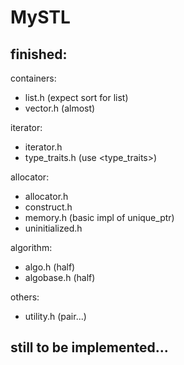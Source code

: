 # MySTL

## finished:

containers:
- list.h (expect sort for list)
- vector.h (almost)

iterator:
- iterator.h
- type_traits.h (use <type_traits>)

allocator:
- allocator.h
- construct.h
- memory.h (basic impl of unique_ptr)
- uninitialized.h

algorithm:
- algo.h (half)
- algobase.h (half)


others:
- utility.h (pair...)
 


## still to be implemented...


